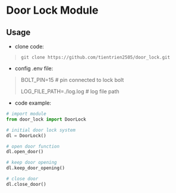 # Door Lock Module
## Usage

 - clone code:

> `git clone https://github.com/tientrien2505/door_lock.git`

 - config .env file:

> BOLT_PIN=15 # pin connected to lock bolt
>
> LOG_FILE_PATH=./log.log # log file path
- code example:
```python
# import module
from door_lock import DoorLock

# initial door lock system
dl = DoorLock()

# open door function
dl.open_door()

# keep door opening
dl.keep_door_opening()

# close door
dl.close_door()
```
